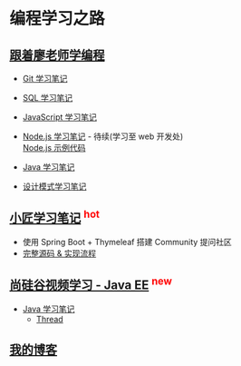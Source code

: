 # 编程学习之路

## [跟着廖老师学编程](https://www.liaoxuefeng.com/)

- [Git 学习笔记](/Git/git_study_notes.md)
- [SQL 学习笔记](/SQL/sql_study_notes.md)
- [JavaScript 学习笔记](/JavaScript/javascript_study_notes.md)
- [Node.js 学习笔记](/Node.js/node_study_notes.md) - 待续(学习至 web 开发处)  
  [Node.js 示例代码](/Node.js/sample_code)

- [Java 学习笔记](/Java/java_study_notes.md)
- [设计模式学习笔记](/Java/GOF23.md)

## [小匠学习笔记](https://www.bilibili.com/video/BV1r4411r7au) <sup style="color:red">hot</sup>

 - 使用 Spring Boot + Thymeleaf 搭建 Community 提问社区
 - [完整源码 & 实现流程](https://github.com/v-tawe/community)

## [尚硅谷视频学习 - Java EE](https://www.bilibili.com/video/BV1zE41197bw) <sup style="color:red">new</sup>

- [Java 学习笔记](/JavaEE/)
    - [Thread](/JavaEE/JavaSenior/Thread.md)

## [我的博客](https://v-tawe.github.io/)